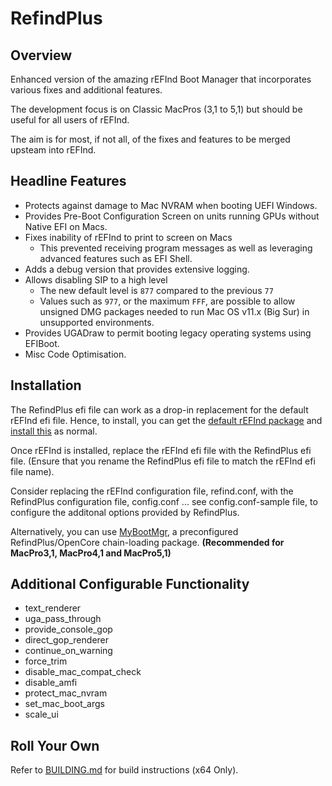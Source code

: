 # RefindPlus
## Overview
Enhanced version of the amazing rEFInd Boot Manager that incorporates various fixes and additional features.

The development focus is on Classic MacPros (3,1 to 5,1) but should be useful for all users of rEFInd.

The aim is for most, if not all, of the fixes and features to be merged upsteam into rEFInd.

## Headline Features
- Protects against damage to Mac NVRAM when booting UEFI Windows.
- Provides Pre-Boot Configuration Screen on units running GPUs without Native EFI on Macs.
- Fixes inability of rEFInd to print to screen on Macs
  - This prevented receiving program messages as well as leveraging advanced features such as EFI Shell.
- Adds a debug version that provides extensive logging.
- Allows disabling SIP to a high level
  - The new default level is `877` compared to the previous `77`
  - Values such as `977`, or the maximum `FFF`, are possible to allow unsigned DMG packages needed to run Mac OS v11.x (Big Sur) in unsupported environments.
- Provides UGADraw to permit booting legacy operating systems using EFIBoot.
- Misc Code Optimisation.

## Installation
The RefindPlus efi file can work as a drop-in replacement for the default rEFInd efi file. Hence, to install, you can get the [default rEFInd package](https://www.rodsbooks.com/refind/getting.html) and [install this](https://www.rodsbooks.com/refind/installing.html) as normal.

Once rEFInd is installed, replace the rEFInd efi file with the RefindPlus efi file. (Ensure that you rename the RefindPlus efi file to match the rEFInd efi file name).

Consider replacing the rEFInd configuration file, refind.conf, with the RefindPlus configuration file, config.conf ... see config.conf-sample file, to configure the additonal options provided by RefindPlus.

Alternatively, you can use [MyBootMgr](https://forums.macrumors.com/threads/thread.2231693), a preconfigured RefindPlus/OpenCore chain-loading package. **(Recommended for MacPro3,1, MacPro4,1 and MacPro5,1)**

## Additional Configurable Functionality
- text_renderer
- uga_pass_through
- provide_console_gop
- direct_gop_renderer
- continue_on_warning
- force_trim
- disable_mac_compat_check
- disable_amfi
- protect_mac_nvram
- set_mac_boot_args
- scale_ui

## Roll Your Own
Refer to [BUILDING.md](https://github.com/dakanji/RefindPlus/blob/GOPFix/BUILDING.md) for build instructions (x64 Only).
